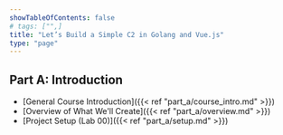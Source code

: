 ```yaml
---
showTableOfContents: false
# tags: ["",]
title: "Let’s Build a Simple C2 in Golang and Vue.js"
type: "page"
---
```



## Part A: Introduction
- [General Course Introduction]({{< ref "part_a/course_intro.md" >}})
- [Overview of What We'll Create]({{< ref "part_a/overview.md" >}})
- [Project Setup (Lab 00)]({{< ref "part_a/setup.md" >}})